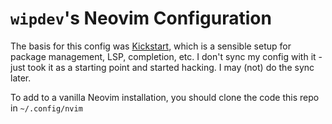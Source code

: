 # `wipdev`'s Neovim Configuration

The basis for this config was [Kickstart](https://github.com/nvim-lua/kickstart.nvim), which is a sensible
setup for package management, LSP, completion, etc. I don't sync my config
with it - just took it as a starting point and started hacking. I may (not) do
the sync later.

To add to a vanilla Neovim installation, you should clone the code this repo in `~/.config/nvim`
